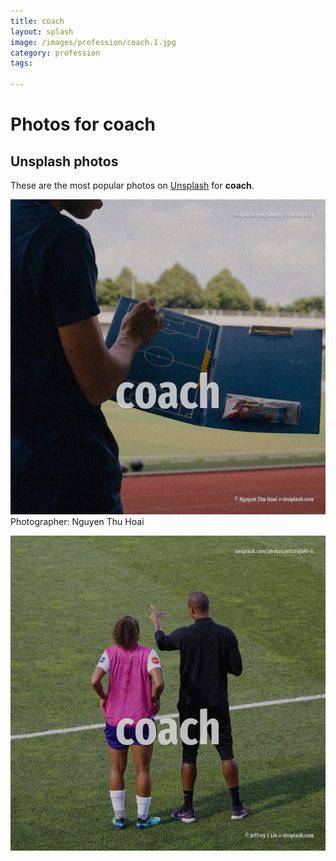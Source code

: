 ```yaml
---
title: coach
layout: splash
image: /images/profession/coach.1.jpg
category: profession
tags:

---
```

# Photos for coach
 
## Unsplash photos
These are the most popular photos on [Unsplash](https://unsplash.com) for **coach**.
 
![coach](/images/profession/coach.1.jpg)
Photographer:  Nguyen Thu Hoai
 
![coach](/images/profession/coach.2.jpg)
